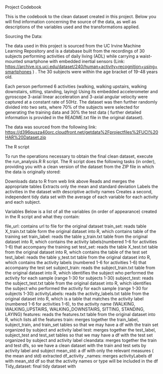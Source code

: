 Project Codebook 

This is the codebook to the clean dataset created in this project. Below you will find information concerning the source of the data, as well as descriptions of the variables used and the transformations applied. 

Sourcing the Data: 
 
The data used in this project is sourced from the UC Irvine Machine Learning Repository and is a database built from the recordings of 30 subjects performing activities of daily living (ADL) while carrying a waist-mounted smartphone with embedded inertial sensors (Link: https://archive.ics.uci.edu/dataset/240/human+activity+recognition+using+smartphones  ) . The 30 subjects were within the age bracket of 19-48 years old. 

Each person performed 6 activities (walking, walking upstairs, walking downstairs, sitting, standing, laying) Using its embedded accelerometer and gyroscope 3-axial linear acceleration and 3-axial angular velocity were captured  at a constant rate of 50Hz. The dataset was then further randomly divided into two sets, where 70% of the subjects were selected for generating the training data and 30% the test data ( further detailed information is provided in the README.txt file in the original dataset). 

The data was sourced from the following link: https://d396qusza40orc.cloudfront.net/getdata%2Fprojectfiles%2FUCI%20HAR%20Dataset.zip


The R script 

To run the operations necessary to obtain the final clean dataset, execute the run_analysis.R  R script. The R script does the following tasks (in order), providing you with a clean version of the dataset from the ZIP file in which the data is originally stored:

Downloads data to R from web link above 
Reads and merges the appropriate tables 
Extracts only the mean and standard deviation 
Labels the activities in the dataset with descriptive activity names 
Creates a second, independent tidy data set with the average of each variable for each activity and each subject.




Variables 
Below is a list of all the variables (in order of appearance) created in the R script and what they contain: 


file_url: contains url to file for the original dataset 
train_set: reads table X_train.txt table form the original dataset into R, which contains table of the training set 
train_label: reads the table y_train.txt table from the original dataset into R, which contains the activity labels(numbered 1-6 for activities 1-6) that accompany the training set 
test_set: reads the table X_test.txt table from the original dataset into R, which contains the table of the test set
test_label: reads the table y_test.txt table from the original dataset into R, which contains the activity labels (numbered 1-6 for activities 1-6) that accompany the test set 
subject_train: reads the subject_train.txt table from the original dataset into R, which identifies the subject who performed the activity for each sample (range 1-30 for subjects 1-30) 
subject_test: reads the subject_test.txt table from the original dataset into R, which identifies the subject who performed the activity for each sample (range 1-30 for subjects 1-30) 
activityLabels:  reads the activity_labels.txt table from the original dataset into R, which is a table that matches the activity label (numbered 1-6 for activities 1-6), to the activity name (WALKING, WALKING_UPSTAIRS, WALKING_DOWNSTAIRS, SITTING, STANDING, LAYING) 
features:  reads the features.txt  table from the original dataset into R, which lists all the features 
train: merges together the train_label, subject_train, and train_set tables so that we may have a df with the train set organized by subject and activity label 
test: merges together the test_label, subject_test and test_set tables so that we may have a df with the test set organized by subject and activity label 
cleandata: merges together the train and test dfs, so we have a clean dataset with the train and test sets by activity label and subject 
mean_std: a df with only the relevant measures ( the mean and std) extracted 
df_activity _names: merges activityLabels df with mean_std df so that the activity names or type will be included in the df 
Tidy_dataset: final tidy dataset with 
